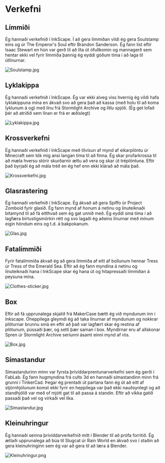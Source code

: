 # Verkefni
## Límmiði
Ég hannaði verkefnið í InkScape. Í að gera límmiðan vildi ég gera Soulstamp eins og úr The Emperor's Soul eftir Brandon Sanderson. Ég fann list eftir Isaac Stewart en hún var gerð til að líta út ófullkomin og mannagerð sem hentar ekki vel fyrir límmiða þannig ég eyddi góðum tíma í að laga til útlínurnar.

![Soulstamp.jpg](Myndaskjal-hunsa%2FSoulstamp.jpg)

## Lyklakippa
Ég hannaði verkefnið í InkScape. Ég var ekki alveg viss hvernig ég vildi hafa lyklakippuna mína en ákvað svo að gera það að kassa (með holu til að koma lyklunum á og) með línu frá Stormlight Archive og litlu spjóti. (Ég get lofað þér að atriðið sem línan er frá er æðislegt)

![Lyklakippa.jpg](Myndaskjal-hunsa%2FLyklakippa.jpg)

## Krossverkefni
Ég hannaði verkefnið í InkScape með tilvísun af mynd af eikarplöntu úr Minecraft sem tók mig ansi langan tíma til að finna. Ég skar prufarkrossa til að mæla hversu stórir skurðarnir ættu að vera og skar út tréplöntuna. Eftir það byrjaði ég að mála tréð en ég hef enn ekki klárað að mála það.

![Krossverkefni.jpg](Myndaskjal-hunsa%2FKrossverkefni.jpg)

## Glasrastering
Ég hannaði verkefnið í InkScape. Ég ákvað að gera Spiffo úr Project Zomboid fyrir glasið. Ég fann mynd af honum á netinu og línuteiknaði bitamynd til að fá eitthvað sem ég gat unnið með. Ég eyddi smá tíma í að lagfæra birtustigsmörkin rétt og svo lagaði ég aðeins línurnar með mínum eigin höndum eins og t.d. á bakpokanum.

![Glas.jpg](Myndaskjal-hunsa%2FGlas.jpg)

## Fatalímmiði
Fyrir fatalímmiða ákvað ég að gera límmiða af eitt af bollunum hennar Tress úr Tress of the Emerald Sea. Eftir að ég fann myndina á netinu og línuteiknaði hana í InkScape skar ég hana út og hitapressaði límmiðan á peysuna mína. 

![Clothes-sticker.jpg](Myndaskjal-hunsa%2FClothes-sticker.jpg)

## Box
Eftir að fá upprunalega skjalið frá MakerCase bætti ég við myndunum inn í Inkscape. Óheppilega gleymdi ég að taka línurnar af myndunum og nokkrar plöturnar brunnu smá en eftir að það var lagfært skar ég restina af plötunum, pússaði þær, og setti þær saman í box. Myndirnar eru af allskonar Spren úr Stormlight Archive seríunni ásamt einni mynd af rós.

![Box.jpg](Myndaskjal-hunsa%2FBox.jpg)

## Símastandur
Símastandurinn minn var fyrsta þrívíddarprentunarverkefni sem ég gerði í FabLab. Ég fann hugmyndina frá cults 3d en hannaði símastandinn minn frá grunni í TinkerCad. Þegar ég prentaði út partana fann ég út að eitt af stjórnhjólunum komst ekki fyrir en heppilega var það ekki nauðsynlegt og að standhjólið var með of mjótt gat til að passa á standin. Eftir að víkka gatið passaði það vel og virkaði vel líka. 

![Simastandur.jpg](Myndaskjal-hunsa%2FSimastandur.jpg)

## Kleinuhringur
Ég hannaði seinna þrívíddarverkefnið mitt í Blender til að prófa forritið. Ég ætlaði upprunalega að búa til Slugcat úr Rain World en ákvað svo í staðin að gera kleinuhringinn sem ég var að gera til að læra á Blender.

![Kleinuhringur.png](Myndaskjal-hunsa%2FKleinuhringur.png)